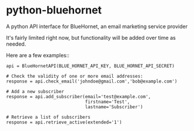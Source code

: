 python-bluehornet
=================

A python API interface for BlueHornet, an email marketing service provider

It's fairly limited right now, but functionality will be added over time as needed.

Here are a few examples::

    api = BlueHornetAPI(BLUE_HORNET_API_KEY, BLUE_HORNET_API_SECRET)

    # Check the validity of one or more email addresses:
    response = api.check_email('johndoe@gmail.com','bob@example.com')

    # Add a new subscriber
    response = api.add_subscriber(email='test@example.com',
                                  firstname='Test',
                                  lastname='Subscriber')

    # Retrieve a list of subscribers
    response = api.retrieve_active(extended='1')
